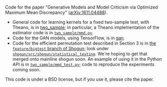 Code for the paper "Generative Models and Model Criticism via Optimized Maximum Mean Discrepancy" ([arXiv:1611.04488](https://arxiv.org/abs/1611.04488)).

- General code for learning kernels for a fixed two-sample test, with Theano, is in [two_sample](two_sample); in particular, a Theano implementation of the estimator code is in [`two_sample/mmd.py`](two_sample/mmd.py).
- Code for the GAN models, using TensorFlow, is in [gan](gan).
- Code for the efficient permutation test described in Section 3 is in [the `feature/bigtest` branch of Shogun](https://github.com/shogun-toolbox/shogun/tree/feature/bigtest); look under [`shogun/src/shogun/statistical_testing`](https://github.com/shogun-toolbox/shogun/tree/feature/bigtest/src/shogun/statistical_testing). We're hoping to get that merged onto mainline shogun soon. An example of using it in the Python API is in [`two_sample/mmd_test.py`](two_sample/mmd_test.py); code to reproduce the experiments coming soon.

This code is under a BSD license, but if you use it, please cite the paper.
